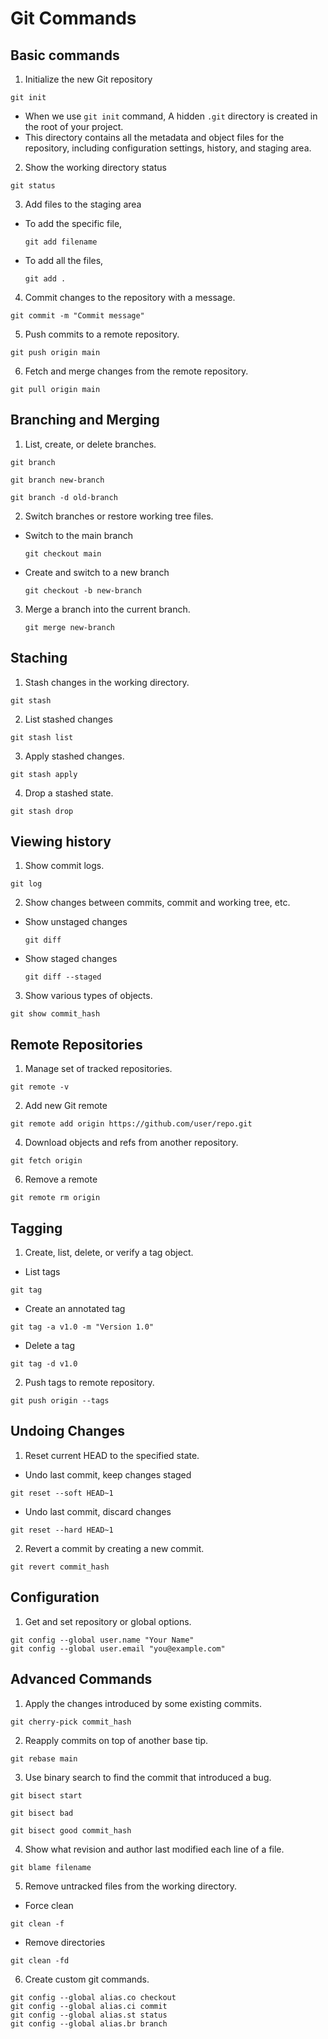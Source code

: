 # Git Commands
## Basic commands
1. Initialize the new Git repository
```
git init
```
- When we use `git init` command, A hidden `.git` directory is created in the root of your project.
- This directory contains all the metadata and object files for the repository, including configuration settings, history, and staging area.
  
2. Show the working directory status
```
git status
```
3. Add files to the staging area
- To add the specific file,
  ```
  git add filename
  ```
- To add all the files,
  ```
  git add .
  ```
4. Commit changes to the repository with a message.
```
git commit -m "Commit message"
```

5. Push commits to a remote repository.
```
git push origin main
```

6. Fetch and merge changes from the remote repository.
```
git pull origin main
```

## Branching and Merging
1. List, create, or delete branches.
```
git branch
```
```
git branch new-branch
```
```
git branch -d old-branch
```

2. Switch branches or restore working tree files.
- Switch to the main branch
  ```
  git checkout main
  ```
- Create and switch to a new branch
  ```
  git checkout -b new-branch
  ```
3. Merge a branch into the current branch.
   ```
   git merge new-branch
   ```

## Staching
1. Stash changes in the working directory.
```
git stash
```

2. List stashed changes
```
git stash list
```

3. Apply stashed changes.
```
git stash apply
```

4. Drop a stashed state.
```
git stash drop
```

## Viewing history
1. Show commit logs.
```
git log
```

2. Show changes between commits, commit and working tree, etc.
- Show unstaged changes
  ```
  git diff
  ```
  
- Show staged changes
  ```
  git diff --staged
  ```

3. Show various types of objects.
```
git show commit_hash
```

## Remote Repositories

1. Manage set of tracked repositories.
```
git remote -v
```

2. Add new Git remote
```
git remote add origin https://github.com/user/repo.git
```

4. Download objects and refs from another repository.
```
git fetch origin
```

6. Remove a remote
```
git remote rm origin
```

## Tagging

1. Create, list, delete, or verify a tag object.
- List tags
```
git tag
```

- Create an annotated tag
```
git tag -a v1.0 -m "Version 1.0"
```

- Delete a tag
```
git tag -d v1.0
```

2. Push tags to remote repository.
```
git push origin --tags
```

## Undoing Changes
1. Reset current HEAD to the specified state.
- Undo last commit, keep changes staged
```
git reset --soft HEAD~1
```

- Undo last commit, discard changes
```
git reset --hard HEAD~1
```

2. Revert a commit by creating a new commit.
```
git revert commit_hash
```

## Configuration
1. Get and set repository or global options.
```
git config --global user.name "Your Name"
git config --global user.email "you@example.com"
```

## Advanced Commands
1. Apply the changes introduced by some existing commits.
```
git cherry-pick commit_hash
```

2. Reapply commits on top of another base tip.
```
git rebase main
```

3. Use binary search to find the commit that introduced a bug.
```
git bisect start
```
```
git bisect bad
```
```
git bisect good commit_hash
```

4. Show what revision and author last modified each line of a file.
```
git blame filename
```

5. Remove untracked files from the working directory.
- Force clean
```
git clean -f
```

- Remove directories
```
git clean -fd
```

6. Create custom git commands.
```
git config --global alias.co checkout
git config --global alias.ci commit
git config --global alias.st status
git config --global alias.br branch
```

   
